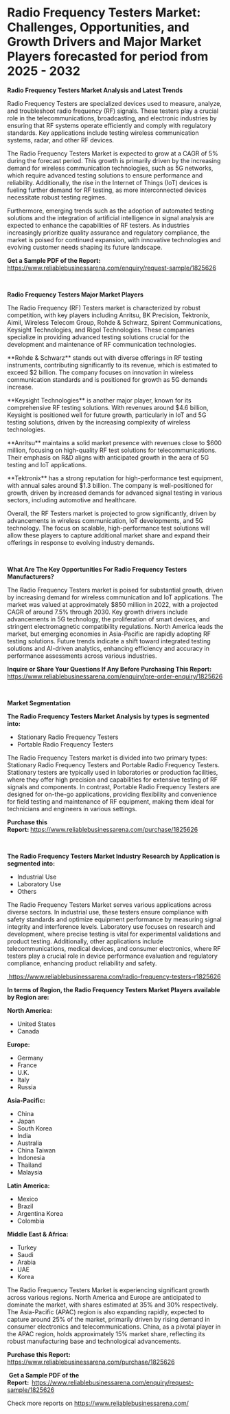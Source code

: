 <p><h1>Radio Frequency Testers Market: Challenges, Opportunities, and Growth Drivers and Major Market Players forecasted for period from 2025 - 2032</h1></p><p><strong>Radio Frequency Testers Market Analysis and Latest Trends</strong></p>
<p><p>Radio Frequency Testers are specialized devices used to measure, analyze, and troubleshoot radio frequency (RF) signals. These testers play a crucial role in the telecommunications, broadcasting, and electronic industries by ensuring that RF systems operate efficiently and comply with regulatory standards. Key applications include testing wireless communication systems, radar, and other RF devices.</p><p>The Radio Frequency Testers Market is expected to grow at a CAGR of 5% during the forecast period. This growth is primarily driven by the increasing demand for wireless communication technologies, such as 5G networks, which require advanced testing solutions to ensure performance and reliability. Additionally, the rise in the Internet of Things (IoT) devices is fueling further demand for RF testing, as more interconnected devices necessitate robust testing regimes.</p><p>Furthermore, emerging trends such as the adoption of automated testing solutions and the integration of artificial intelligence in signal analysis are expected to enhance the capabilities of RF testers. As industries increasingly prioritize quality assurance and regulatory compliance, the market is poised for continued expansion, with innovative technologies and evolving customer needs shaping its future landscape.</p></p>
<p><strong>Get a Sample PDF of the Report:&nbsp;</strong> <a href="https://www.reliablebusinessarena.com/enquiry/request-sample/1825626?utm_campaign=2463&utm_medium=2&utm_source=Github&utm_content=ia&utm_term=27022025&utm_id=radio-frequency-testers">https://www.reliablebusinessarena.com/enquiry/request-sample/1825626</a></p>
<p>&nbsp;</p>
<p><strong>Radio Frequency Testers Major Market Players</strong></p>
<p><p>The Radio Frequency (RF) Testers market is characterized by robust competition, with key players including Anritsu, BK Precision, Tektronix, Aimil, Wireless Telecom Group, Rohde & Schwarz, Spirent Communications, Keysight Technologies, and Rigol Technologies. These companies specialize in providing advanced testing solutions crucial for the development and maintenance of RF communication technologies.</p><p>**Rohde & Schwarz** stands out with diverse offerings in RF testing instruments, contributing significantly to its revenue, which is estimated to exceed $2 billion. The company focuses on innovation in wireless communication standards and is positioned for growth as 5G demands increase.</p><p>**Keysight Technologies** is another major player, known for its comprehensive RF testing solutions. With revenues around $4.6 billion, Keysight is positioned well for future growth, particularly in IoT and 5G testing solutions, driven by the increasing complexity of wireless technologies.</p><p>**Anritsu** maintains a solid market presence with revenues close to $600 million, focusing on high-quality RF test solutions for telecommunications. Their emphasis on R&D aligns with anticipated growth in the aera of 5G testing and IoT applications.</p><p>**Tektronix** has a strong reputation for high-performance test equipment, with annual sales around $1.3 billion. The company is well-positioned for growth, driven by increased demands for advanced signal testing in various sectors, including automotive and healthcare.</p><p>Overall, the RF Testers market is projected to grow significantly, driven by advancements in wireless communication, IoT developments, and 5G technology. The focus on scalable, high-performance test solutions will allow these players to capture additional market share and expand their offerings in response to evolving industry demands.</p></p>
<p>&nbsp;</p>
<p><strong>What Are The Key Opportunities For Radio Frequency Testers Manufacturers?</strong></p>
<p><p>The Radio Frequency Testers market is poised for substantial growth, driven by increasing demand for wireless communication and IoT applications. The market was valued at approximately $850 million in 2022, with a projected CAGR of around 7.5% through 2030. Key growth drivers include advancements in 5G technology, the proliferation of smart devices, and stringent electromagnetic compatibility regulations. North America leads the market, but emerging economies in Asia-Pacific are rapidly adopting RF testing solutions. Future trends indicate a shift toward integrated testing solutions and AI-driven analytics, enhancing efficiency and accuracy in performance assessments across various industries.</p></p>
<p><strong>Inquire or Share Your Questions If Any Before Purchasing This Report:</strong> <a href="https://www.reliablebusinessarena.com/enquiry/pre-order-enquiry/1825626?utm_campaign=2463&utm_medium=2&utm_source=Github&utm_content=ia&utm_term=27022025&utm_id=radio-frequency-testers">https://www.reliablebusinessarena.com/enquiry/pre-order-enquiry/1825626</a></p>
<p>&nbsp;</p>
<p><strong>Market Segmentation</strong></p>
<p><strong>The Radio Frequency Testers Market Analysis by types is segmented into:</strong></p>
<p><ul><li>Stationary Radio Frequency Testers</li><li>Portable Radio Frequency Testers</li></ul></p>
<p><p>The Radio Frequency Testers market is divided into two primary types: Stationary Radio Frequency Testers and Portable Radio Frequency Testers. Stationary testers are typically used in laboratories or production facilities, where they offer high precision and capabilities for extensive testing of RF signals and components. In contrast, Portable Radio Frequency Testers are designed for on-the-go applications, providing flexibility and convenience for field testing and maintenance of RF equipment, making them ideal for technicians and engineers in various settings.</p></p>
<p><strong>Purchase this Report:&nbsp;</strong><a href="https://www.reliablebusinessarena.com/purchase/1825626?utm_campaign=2463&utm_medium=2&utm_source=Github&utm_content=ia&utm_term=27022025&utm_id=radio-frequency-testers">https://www.reliablebusinessarena.com/purchase/1825626</a></p>
<p>&nbsp;</p>
<p><strong>The Radio Frequency Testers Market Industry Research by Application is segmented into:</strong></p>
<p><ul><li>Industrial Use</li><li>Laboratory Use</li><li>Others</li></ul></p>
<p><p>The Radio Frequency Testers Market serves various applications across diverse sectors. In industrial use, these testers ensure compliance with safety standards and optimize equipment performance by measuring signal integrity and interference levels. Laboratory use focuses on research and development, where precise testing is vital for experimental validations and product testing. Additionally, other applications include telecommunications, medical devices, and consumer electronics, where RF testers play a crucial role in device performance evaluation and regulatory compliance, enhancing product reliability and safety.</p></p>
<p><a href="https://www.reliablebusinessarena.com/radio-frequency-testers-r1825626?utm_campaign=2463&utm_medium=2&utm_source=Github&utm_content=ia&utm_term=27022025&utm_id=radio-frequency-testers">&nbsp;https://www.reliablebusinessarena.com/radio-frequency-testers-r1825626</a></p>
<p><strong>In terms of Region, the Radio Frequency Testers Market Players available by Region are:</strong></p>
<p>
    <p> <strong> North America: </strong>
        <ul>
            <li>United States</li>
            <li>Canada</li>
        </ul>
        </p> 
    <p> <strong> Europe: </strong>
        <ul>
            <li>Germany</li>
            <li>France</li>
            <li>U.K.</li>
            <li>Italy</li>
            <li>Russia</li>
        </ul>
        </p> 
    <p> <strong> Asia-Pacific: </strong>
        <ul>
            <li>China</li>
            <li>Japan</li>
            <li>South Korea</li>
            <li>India</li>
            <li>Australia</li>
            <li>China Taiwan</li>
            <li>Indonesia</li>
            <li>Thailand</li>
            <li>Malaysia</li>
        </ul>
        </p> 
    <p> <strong> Latin America: </strong>
        <ul>
            <li>Mexico</li>
            <li>Brazil</li>
            <li>Argentina Korea</li>
            <li>Colombia</li>
        </ul>
        </p> 
    <p> <strong> Middle East & Africa: </strong>
        <ul>
            <li>Turkey</li>
            <li>Saudi</li>
            <li>Arabia</li>
            <li>UAE</li>
            <li>Korea</li>
        </ul>
    </p>
    </p>
<p><p>The Radio Frequency Testers Market is experiencing significant growth across various regions. North America and Europe are anticipated to dominate the market, with shares estimated at 35% and 30% respectively. The Asia-Pacific (APAC) region is also expanding rapidly, expected to capture around 25% of the market, primarily driven by rising demand in consumer electronics and telecommunications. China, as a pivotal player in the APAC region, holds approximately 15% market share, reflecting its robust manufacturing base and technological advancements.</p></p>
<p><strong>Purchase this Report: </strong><a href="https://www.reliablebusinessarena.com/purchase/1825626?utm_campaign=2463&utm_medium=2&utm_source=Github&utm_content=ia&utm_term=27022025&utm_id=radio-frequency-testers">https://www.reliablebusinessarena.com/purchase/1825626</a></p>
<p>&nbsp;<strong>Get a Sample PDF of the Report:&nbsp;&nbsp;</strong><a href="https://www.reliablebusinessarena.com/enquiry/request-sample/1825626?utm_campaign=2463&utm_medium=2&utm_source=Github&utm_content=ia&utm_term=27022025&utm_id=radio-frequency-testers">https://www.reliablebusinessarena.com/enquiry/request-sample/1825626</a></p>
<p><strong></strong></p>
<p>Check more reports on <a href="https://www.reliablebusinessarena.com/?utm_campaign=2463&utm_medium=2&utm_source=Github&utm_content=ia&utm_term=27022025&utm_id=radio-frequency-testers">https://www.reliablebusinessarena.com/</a></p>